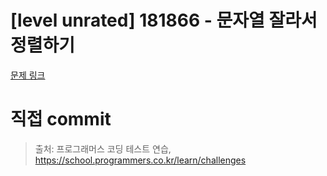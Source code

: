 # [level unrated] 181866 - 문자열 잘라서 정렬하기

[문제 링크](https://school.programmers.co.kr/learn/courses/30/lessons/181866)

# 직접 commit

> 출처: 프로그래머스 코딩 테스트 연습, https://school.programmers.co.kr/learn/challenges
